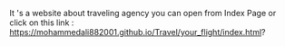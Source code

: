 It 's a website about traveling agency you can open from Index Page or click on this link :
https://mohammedali882001.github.io/Travel/your_flight/index.html?
